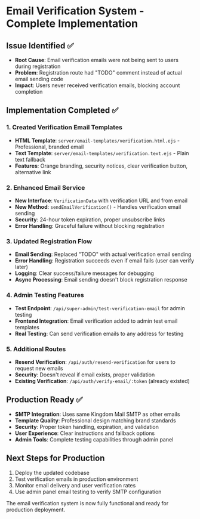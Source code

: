 # Email Verification System - Complete Implementation

## Issue Identified ✅
- **Root Cause**: Email verification emails were not being sent to users during registration
- **Problem**: Registration route had "TODO" comment instead of actual email sending code
- **Impact**: Users never received verification emails, blocking account completion

## Implementation Completed ✅

### 1. Created Verification Email Templates
- **HTML Template**: `server/email-templates/verification.html.ejs` - Professional, branded email
- **Text Template**: `server/email-templates/verification.text.ejs` - Plain text fallback
- **Features**: Orange branding, security notices, clear verification button, alternative link

### 2. Enhanced Email Service
- **New Interface**: `VerificationData` with verification URL and from email
- **New Method**: `sendEmailVerification()` - Handles verification email sending
- **Security**: 24-hour token expiration, proper unsubscribe links
- **Error Handling**: Graceful failure without blocking registration

### 3. Updated Registration Flow
- **Email Sending**: Replaced "TODO" with actual verification email sending
- **Error Handling**: Registration succeeds even if email fails (user can verify later)
- **Logging**: Clear success/failure messages for debugging
- **Async Processing**: Email sending doesn't block registration response

### 4. Admin Testing Features
- **Test Endpoint**: `/api/super-admin/test-verification-email` for admin testing
- **Frontend Integration**: Email verification added to admin test email templates
- **Real Testing**: Can send verification emails to any address for testing

### 5. Additional Routes
- **Resend Verification**: `/api/auth/resend-verification` for users to request new emails
- **Security**: Doesn't reveal if email exists, proper validation
- **Existing Verification**: `/api/auth/verify-email/:token` (already existed)

## Production Ready ✅
- **SMTP Integration**: Uses same Kingdom Mail SMTP as other emails
- **Template Quality**: Professional design matching brand standards  
- **Security**: Proper token handling, expiration, and validation
- **User Experience**: Clear instructions and fallback options
- **Admin Tools**: Complete testing capabilities through admin panel

## Next Steps for Production
1. Deploy the updated codebase
2. Test verification emails in production environment
3. Monitor email delivery and user verification rates
4. Use admin panel email testing to verify SMTP configuration

The email verification system is now fully functional and ready for production deployment.